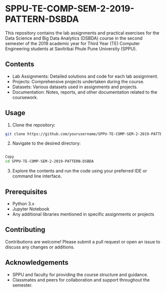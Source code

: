 # SPPU-TE-COMP-SEM-2-2019-PATTERN-DSBDA
This repository contains the lab assignments and practical exercises for the Data Science and Big Data Analytics (DSBDA) course in the second semester of the 2019 academic year for Third Year (TE) Computer Engineering students at Savitribai Phule Pune University (SPPU).

## Contents
- Lab Assignments: Detailed solutions and code for each lab assignment.
- Projects: Comprehensive projects undertaken during the course.
- Datasets: Various datasets used in assignments and projects.
- Documentation: Notes, reports, and other documentation related to the coursework.

## Usage
1. Clone the repository:

```bash
git clone https://github.com/yourusername/SPPU-TE-COMP-SEM-2-2019-PATTERN-DSBDA.git
```
2. Navigate to the desired directory:

```bash

Copy
cd SPPU-TE-COMP-SEM-2-2019-PATTERN-DSBDA
```
3. Explore the contents and run the code using your preferred IDE or command line interface.

## Prerequisites
- Python 3.x
- Jupyter Notebook
- Any additional libraries mentioned in specific assignments or projects

## Contributing
Contributions are welcome! Please submit a pull request or open an issue to discuss any changes or additions.

## Acknowledgements
- SPPU and faculty for providing the course structure and guidance.
- Classmates and peers for collaboration and support throughout the semester.
